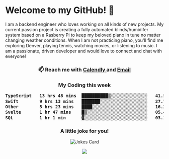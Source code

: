 <h1> Welcome to my GitHub! 👋 </h1>


  I am a backend engineer who loves working on all kinds of new projects. My current passion project is creating a fully automated blinds/humidifer system based on a Rasberry Pi to keep my beloved piano in tune no matter changing weather conditions. When I am not practicing piano, you'll find me exploring Denver, playing tennis, watching movies, or listening to music. I am a passionate, driven developer and would love to connect and chat with everyone!

<h3 align = "center"> 📫 Reach me with <a href = "https://calendly.com/msbrandt00/30min"> Calendly </a> and <a href="mailto:msbrandt00@gmail.com">Email</a> 
 </h3>


 
<div align = "center"
[![Anurag's GitHub stats](https://github-readme-stats.vercel.app/api?username=mbrandt00)](https://github.com/anuraghazra/github-readme-stats)
          </div>
<h3 align="center">
  My Coding this week
<!--START_SECTION:waka-->

```txt
TypeScript   13 hrs 48 mins  ██████████▒░░░░░░░░░░░░░░   41.55 %
Swift        9 hrs 13 mins   ███████░░░░░░░░░░░░░░░░░░   27.78 %
Other        5 hrs 23 mins   ████░░░░░░░░░░░░░░░░░░░░░   16.23 %
Svelte       1 hr 47 mins    █▒░░░░░░░░░░░░░░░░░░░░░░░   05.40 %
SQL          1 hr 1 min      ▓░░░░░░░░░░░░░░░░░░░░░░░░   03.10 %
```

<!--END_SECTION:waka-->

### A little joke for you!

![Jokes Card](https://readme-jokes.vercel.app/api?hideBorder)

<a href="https://www.linkedin.com/in/mbrandt00/"><img src="https://img.shields.io/badge/linkedin-%230077B5.svg?&style=for-the-badge&logo=linkedin&logoColor=white" /></a>
